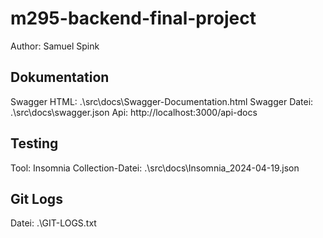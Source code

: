 # m295-backend-final-project
Author: Samuel Spink

## Dokumentation
Swagger HTML: .\src\docs\Swagger-Documentation.html
Swagger Datei: .\src\docs\swagger.json
Api: http://localhost:3000/api-docs

## Testing
Tool: Insomnia
Collection-Datei: .\src\docs\Insomnia_2024-04-19.json

## Git Logs
Datei: .\GIT-LOGS.txt

